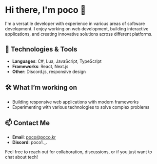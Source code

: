 # Hi there, I'm poco 👋

I'm a versatile developer with experience in various areas of software development. I enjoy working on web development, building interactive applications, and creating innovative solutions across different platforms.

## 🚀 Technologies & Tools
- **Languages**: C#, Lua, JavaScript, TypeScript
- **Frameworks**: React, Next.js
- **Other**: Discord.js, responsive design

## 🛠️ What I’m working on
- Building responsive web applications with modern frameworks
- Experimenting with various technologies to solve complex problems

## 📫 Contact Me
- **Email**: [poco@poco.kr](mailto:poco@poco.kr)
- **Discord**: poco1._.

Feel free to reach out for collaboration, discussions, or if you just want to chat about tech!
